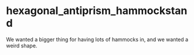 # hexagonal_antiprism_hammockstand
We wanted a bigger thing for having lots of hammocks in, and we wanted a weird shape.
